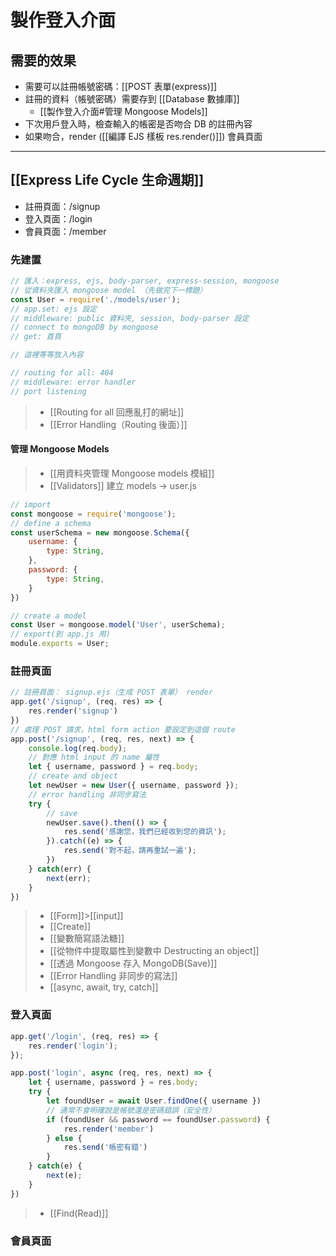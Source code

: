 # 製作登入介面
## 需要的效果
- 需要可以註冊帳號密碼：[[POST 表單(express)]]
- 註冊的資料（帳號密碼）需要存到 [[Database 數據庫]]
	- [[製作登入介面#管理 Mongoose Models]]
- 下次用戶登入時，檢查輸入的帳密是否吻合 DB 的註冊內容
- 如果吻合，render ([[編譯 EJS 樣板 res.render()]]) 會員頁面

---
## [[Express Life Cycle 生命週期]]
- 註冊頁面：/signup
- 登入頁面：/login
- 會員頁面：/member

### 先建置
```js
// 匯入：express, ejs, body-parser, express-session, mongoose
// 從資料夾匯入 mongoose model （先做完下一標題）
const User = require('./models/user');
// app.set: ejs 設定
// middleware: public 資料夾, session, body-parser 設定
// connect to mongoDB by mongoose
// get: 首頁

// 這裡等等放入內容

// routing for all: 404
// middleware: error handler
// port listening
```
>- [[Routing for all 回應亂打的網址]]
>- [[Error Handling（Routing 後面）]]

#### 管理 Mongoose Models
>- [[用資料夾管理 Mongoose models 模組]]
>- [[Validators]]
建立 models -> user.js
```js
// import
const mongoose = require('mongoose');
// define a schema
const userSchema = new mongoose.Schema({
	username: {
		type: String,
	},
	password: {
		type: String,
	}
})

// create a model
const User = mongoose.model('User', userSchema);
// export(到 app.js 用)
module.exports = User;
```

### 註冊頁面
```js
// 註冊頁面： signup.ejs（生成 POST 表單） render
app.get('/signup', (req, res) => {
	res.render('signup')
})
// 處理 POST 請求，html form action 要設定到這個 route
app.post('/signup', (req, res, next) => {
	console.log(req.body);
	// 對應 html input 的 name 屬性
	let { username, password } = req.body;
	// create and object
	let newUser = new User({ username, password });
	// error handling 非同步寫法
	try {
		// save
		newUser.save().then(() => {
			res.send('感謝您，我們已經收到您的資訊');
		}).catch((e) => {
			res.send('對不起，請再重試一遍');
		})
	} catch(err) {
		next(err);
	}
})
```
>- [[Form]]>[[input]]
>- [[Create]]
>- [[變數簡寫語法糖]]
>- [[從物件中提取屬性到變數中 Destructing an object]]
>- [[透過 Mongoose 存入 MongoDB(Save)]]
>- [[Error Handling 非同步的寫法]]
>- [[async, await, try, catch]]

### 登入頁面
```js
app.get('/login', (req, res) => {
	res.render('login');
});

app.post('login', async (req, res, next) => {
	let { username, password } = res.body;
	try {
		let foundUser = await User.findOne({ username })
		// 通常不會明確說是帳號還是密碼錯誤（安全性）
		if (foundUser && password == foundUser.password) {
			res.render('member')
		} else {
			res.send('帳密有錯')
		}
	} catch(e) {
		next(e);
	}
})
```
>- [[Find(Read)]]
### 會員頁面